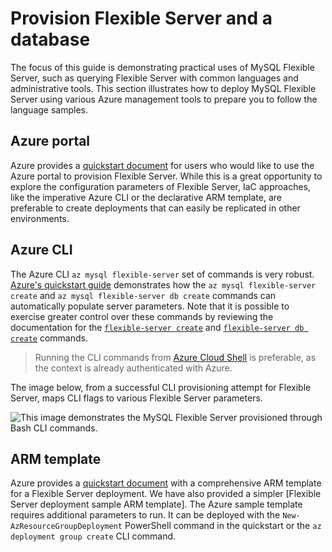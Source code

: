 # Provision Flexible Server and a database

The focus of this guide is demonstrating practical uses of MySQL Flexible Server, such as querying Flexible Server with common languages and administrative tools. This section illustrates how to deploy MySQL Flexible Server using various Azure management tools to prepare you to follow the language samples.

## Azure portal

Azure provides a [quickstart document](https://docs.microsoft.com/azure/mysql/flexible-server/quickstart-create-server-portal) for users who would like to use the Azure portal to provision Flexible Server. While this is a great opportunity to explore the configuration parameters of Flexible Server, IaC approaches, like the imperative Azure CLI or the declarative ARM template, are preferable to create deployments that can easily be replicated in other environments.

## Azure CLI

The Azure CLI `az mysql flexible-server` set of commands is very robust. [Azure's quickstart guide](https://docs.microsoft.com/azure/mysql/flexible-server/quickstart-create-server-cli) demonstrates how the `az mysql flexible-server create` and `az mysql flexible-server db create` commands can automatically populate server parameters. Note that it is possible to exercise greater control over these commands by reviewing the documentation for the [`flexible-server create`](https://docs.microsoft.com/cli/azure/mysql/flexible-server?view=azure-cli-latest#az_mysql_flexible_server_create) and [`flexible-server db create`](https://docs.microsoft.com/cli/azure/mysql/flexible-server/db?view=azure-cli-latest#az_mysql_flexible_server_db_create) commands.

> Running the CLI commands from [Azure Cloud Shell](shell.azure.com) is preferable, as the context is already authenticated with Azure.

The image below, from a successful CLI provisioning attempt for Flexible Server, maps CLI flags to various Flexible Server parameters.

![This image demonstrates the MySQL Flexible Server provisioned through Bash CLI commands.](./media/mysql-flex-params.png "CLI provisioning")

## ARM template

Azure provides a [quickstart document](https://docs.microsoft.com/azure/mysql/flexible-server/quickstart-create-arm-template#review-the-template) with a comprehensive ARM template for a Flexible Server deployment. We have also provided a simpler [Flexible Server deployment sample ARM template]. The Azure sample template requires additional parameters to run. It can be deployed with the `New-AzResourceGroupDeployment` PowerShell command in the quickstart or the `az deployment group create` CLI command.
